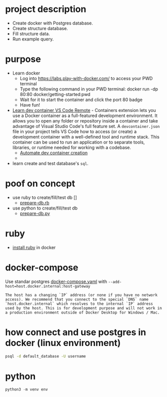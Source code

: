 # project description

- Create docker with Postgres database.
- Create structure database.
- Fill structure data.
- Run example query.

# purpose

- Learn docker
  - Log into https://labs.play-with-docker.com/ to access your PWD terminal
  - Type the following command in your PWD terminal: docker run -dp 80:80 docker/getting-started:pwd
  - Wait for it to start the container and click the port 80 badge
  - Have fun!
- [Learn dev container VS Code Remote](https://code.visualstudio.com/docs/remote/create-dev-container) - Containers extension lets you use a Docker container as a full-featured development environment. It allows you to open any folder or repository inside a container and take advantage of Visual Studio Code's full feature set. A `devcontainer.json` file in your project tells VS Code how to access (or create) a development container with a well-defined tool and runtime stack. This container can be used to run an application or to separate tools, libraries, or runtime needed for working with a codebase.
  - [Automate dev container creation](https://code.visualstudio.com/docs/remote/create-dev-container#_automate-dev-container-creation)
  - 
- learn create and test database's `sql`.

# poof on concept

- use ruby to create/fill/test db []
  - [prepare-db.rb](prepare-db.rb)
- use python to create/fill/test db
  - [prepare-db.py](prepare-db.py)

# ruby

- [install ruby](startup.sh) in docker

# docker-compose

Use standar postgres [docker-compose.yaml](docker-compose.yaml) with `--add-host=host.docker.internal:host-gateway`

    The host has a changing `IP` address (or none if you have no network access). We recommend that you connect to the special `DNS` name `host.docker.internal` which resolves to the internal `IP` address used by the host. This is for development purpose and will not work in a production environment outside of Docker Desktop for Windows / Mac.

# how connect and use postgres in docker (linux environment)

```bash
psql -d default_database -U username
```

# python

```python
python3 -m venv env
```
